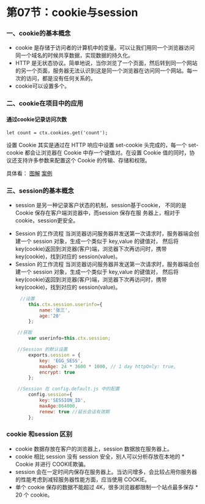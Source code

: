 # 第07节：cookie与session

### 一、cookie的基本概念

* cookie 是存储于访问者的计算机中的变量。可以让我们用同一个浏览器访问同一个域名的时候共享数据，实现数据的持久化。
* HTTP 是无状态协议。简单地说，当你浏览了一个页面，然后转到同一个网站的另一个页面，服务器无法认识到这是同一个浏览器在访问同一个网站。每一次的访问，都是没有任何关系的。
* cookie可以设置多个。

### 二、cookie在项目中的应用

#### 通过cookie记录访问次数

``let count = ctx.cookies.get('count');``

设置 Cookie 其实是通过在 HTTP 响应中设置 set-cookie 头完成的，每一个 set-cookie 都会让浏览器在 Cookie 中存一个键值对。在设置 Cookie 值的同时，协议还支持许多参数来配置这个 Cookie 的传输、存储和权限。

具体看：
[图解](https://github.com/ding139725/R-D/blob/master/10-egg.js%E5%85%A5%E9%97%A8/10-07%E6%A1%88%E4%BE%8B.md)
[案例](https://github.com/ding139725/R-D/tree/master/10-egg.js%E5%85%A5%E9%97%A8/egg-cookie)

<!-- #### 基于cookie实现记录用户登录状态 -->



### 三、session的基本概念
  
* session 是另一种记录客户状态的机制，session基于cookie，
不同的是 Cookie 保存在客户端浏览器中，而session 保存在服
务器上，相对于cookie，session更安全。

<!-- #### 基于session实现记录用户登录状态 -->

* Session 的工作流程
当浏览器访问服务器并发送第一次请求时，服务器端会创建一个 session 对象，生成一个类似于 key,value 的键值对， 然后将 key(cookie)返回到浏览器(客户)端，浏览器下次再访问时，携带 key(cookie)，找到对应的 session(value)。
* Session 的工作流程
当浏览器访问服务器并发送第一次请求时，服务器端会创建一个 session 对象，生成一个类似于 key,value 的键值对， 然后将 key(cookie)返回到浏览器(客户)端，浏览器下次再访问时，携带 key(cookie)，找到对应的 session(value)。

```js
     //设置
        this.ctx.session.userinfo={
	        name:'张三', 
            age:'20'
        };

    //获取
        var userinfo=this.ctx.session;

    //Session 的默认设置
        exports.session = {
            key: 'EGG_SESS',
            maxAge: 24 * 3600 * 1000, // 1 day httpOnly: true,
            encrypt: true
        };

    //Session 在 config.default.js 中的配置
        config.session={
            key:'SESSION_ID',
            maxAge:864000,
            renew: true //延长会话有效期
        };

```
### cookie 和session 区别
* cookie 数据存放在客户的浏览器上，session 数据放在服务器上。
* cookie 相比 session 没有 session 安全，别人可以分析存放在本地的 * Cookie 并进行 COOKIE欺骗。
* session 会在一定时间内保存在服务器上。当访问增多，会比较占用你服务器的性能考虑到减轻服务器性能方面，应当使用 COOKIE。
* 单个 cookie 保存的数据不能超过 4K，很多浏览器都限制一个站点最多保存 * 20 个 cookie。
